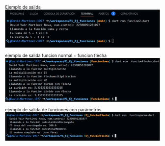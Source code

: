 Ejemplo de salida
![alt text](image.png)


ejemplo de salida funcion normal + funcion flecha
![alt text](image-1.png)


ejemplo de salida de funciones con parámetros
![alt text](image-2.png)


